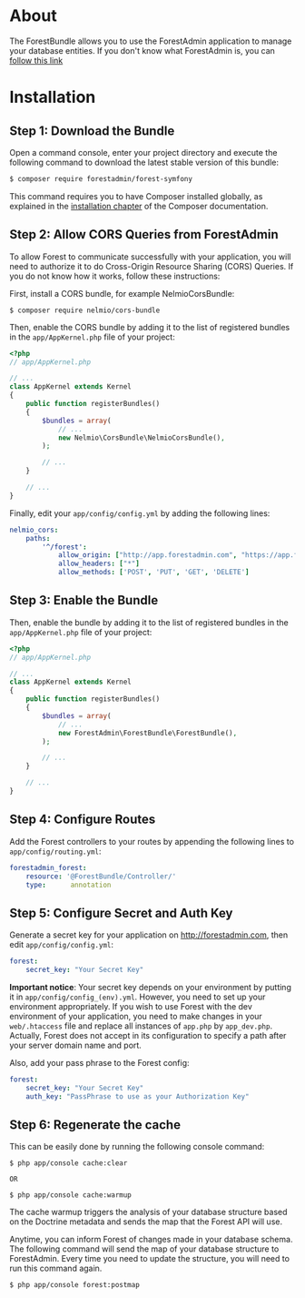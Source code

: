 About
=====

The ForestBundle allows you to use the ForestAdmin application to manage your database entities. 
If you don't know what ForestAdmin is, you can [follow this link](http://www.forestadmin.com)

Installation
============

Step 1: Download the Bundle
---------------------------

Open a command console, enter your project directory and execute the
following command to download the latest stable version of this bundle:

```bash
$ composer require forestadmin/forest-symfony
```

This command requires you to have Composer installed globally, as explained
in the [installation chapter](https://getcomposer.org/doc/00-intro.md)
of the Composer documentation.

Step 2: Allow CORS Queries from ForestAdmin
-------------------------------------------

To allow Forest to communicate successfully with your application, you will
need to authorize it to do Cross-Origin Resource Sharing (CORS) Queries.
If you do not know how it works, follow these instructions:

First, install a CORS bundle, for example NelmioCorsBundle:

```
$ composer require nelmio/cors-bundle
```

Then, enable the CORS bundle by adding it to the list of registered bundles
in the `app/AppKernel.php` file of your project:

```php
<?php
// app/AppKernel.php

// ...
class AppKernel extends Kernel
{
    public function registerBundles()
    {
        $bundles = array(
            // ...
            new Nelmio\CorsBundle\NelmioCorsBundle(),
        );

        // ...
    }

    // ...
}
```

Finally, edit your `app/config/config.yml` by adding the following lines:

```yaml
nelmio_cors:
    paths:
        '^/forest':
            allow_origin: ["http://app.forestadmin.com", "https://app.forestadmin.com"]
            allow_headers: ["*"]
            allow_methods: ['POST', 'PUT', 'GET', 'DELETE']
```

Step 3: Enable the Bundle
-------------------------

Then, enable the bundle by adding it to the list of registered bundles
in the `app/AppKernel.php` file of your project:

```php
<?php
// app/AppKernel.php

// ...
class AppKernel extends Kernel
{
    public function registerBundles()
    {
        $bundles = array(
            // ...
            new ForestAdmin\ForestBundle\ForestBundle(),
        );

        // ...
    }

    // ...
}
```

Step 4: Configure Routes
------------------------

Add the Forest controllers to your routes by appending the following lines
to `app/config/routing.yml`:

```yaml
forestadmin_forest:
    resource: '@ForestBundle/Controller/'
    type:      annotation
```

Step 5: Configure Secret and Auth Key
-------------------------------------

Generate a secret key for your application on http://forestadmin.com, 
then edit `app/config/config.yml`:

```yaml
forest:
    secret_key: "Your Secret Key"
```

**Important notice**: Your secret key depends on your environment by
putting it in `app/config/config_(env).yml`. However, you need to set up
your environment appropriately.
If you wish to use Forest with the dev environment of your application,
you need to make changes in your `web/.htaccess` file and replace all
instances of `app.php` by `app_dev.php`. Actually, Forest does not accept
in its configuration to specify a path after your server domain name and
port.

Also, add your pass phrase to the Forest config:

```yaml
forest:
    secret_key: "Your Secret Key"
    auth_key: "PassPhrase to use as your Authorization Key"
```

Step 6: Regenerate the cache
----------------------------

This can be easily done by running the following console command:

```
$ php app/console cache:clear

OR

$ php app/console cache:warmup
```

The cache warmup triggers the analysis of your database structure based
on the Doctrine metadata and sends the map that the Forest API will use.

Anytime, you can inform Forest of changes made in your database schema.
The following command will send the map of your database structure to
ForestAdmin. Every time you need to update the structure, you will need
to run this command again.

```
$ php app/console forest:postmap
```
